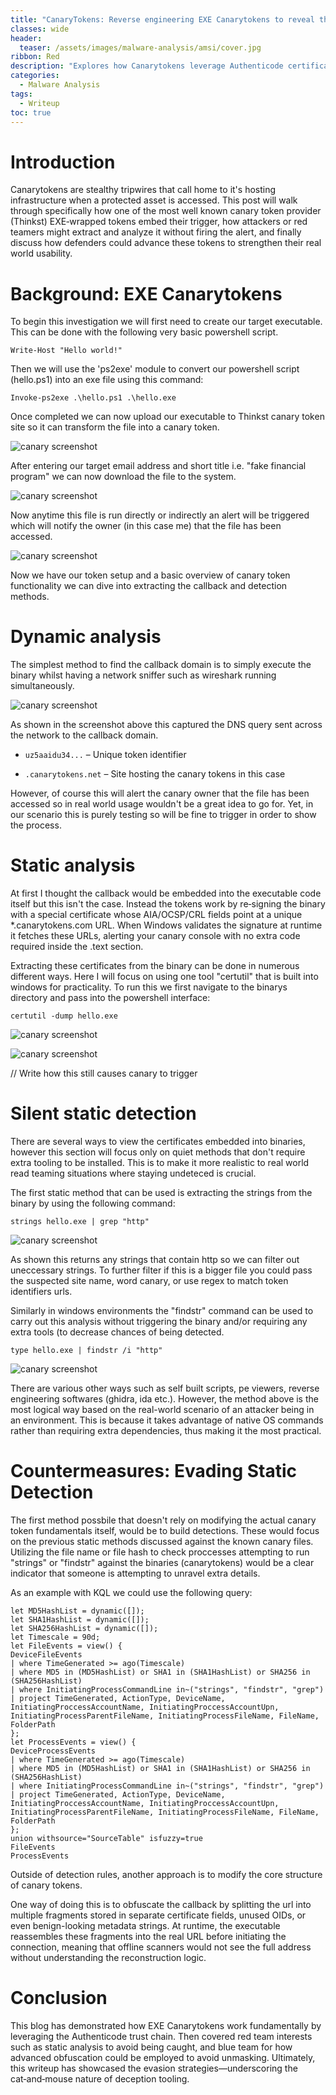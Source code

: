 ```yaml
---
title: "CanaryTokens: Reverse engineering EXE Canarytokens to reveal the callback tripwire."
classes: wide
header:
  teaser: /assets/images/malware-analysis/amsi/cover.jpg
ribbon: Red
description: "Explores how Canarytokens leverage Authenticode certificates to embed an OCSP/CRL callback within benign EXE files, revealing the hidden network beacon."
categories:
  - Malware Analysis
tags:
  - Writeup
toc: true
---
```


# Introduction

Canarytokens are stealthy tripwires that call home to it's hosting infrastructure when a protected asset is accessed. This post will walk through specifically how one of the most well known canary token provider (Thinkst) EXE‑wrapped tokens embed their trigger, how attackers or red teamers might extract and analyze it without firing the alert, and finally discuss how defenders could advance these tokens to strengthen their real world usability.

# Background: EXE Canarytokens

To begin this investigation we will first need to create our target executable. This can be done with the following very basic powershell script.

```
Write-Host "Hello world!"
```

Then we will use the 'ps2exe' module to convert our powershell script (hello.ps1) into an exe file using this command:

```
Invoke-ps2exe .\hello.ps1 .\hello.exe
```

Once completed we can now upload our executable to Thinkst canary token site so it can transform the file into a canary token.

![canary screenshot](/assets/images/malware-analysis/canary/1.png)

After entering our target email address and short title i.e. "fake financial program" we can now download the file to the system.

![canary screenshot](/assets/images/malware-analysis/canary/2.png)

Now anytime this file is run directly or indirectly an alert will be triggered which will notify the owner (in this case me) that the file has been accessed.

![canary screenshot](/assets/images/malware-analysis/canary/3.png)

Now we have our token setup and a basic overview of canary token functionality we can dive into extracting the callback and detection methods.

# Dynamic analysis

The simplest method to find the callback domain is to simply execute the binary whilst having a network sniffer such as wireshark running simultaneously. 

![canary screenshot](/assets/images/malware-analysis/canary/4.png)

As shown in the screenshot above this captured the DNS query sent across the network to the callback domain.

- `uz5aaidu34...` – Unique token identifier

- `.canarytokens.net` – Site hosting the canary tokens in this case

However, of course this will alert the canary owner that the file has been accessed so in real world usage wouldn't be a great idea to go for. Yet, in our scenario this is purely testing so will be fine to trigger in order to show the process.

# Static analysis

At first I thought the callback would be embedded into the executable code itself but this isn't the case. Instead the tokens work by re‑signing the binary with a special certificate whose AIA/OCSP/CRL fields point at a unique *.canarytokens.com URL. When Windows validates the signature at runtime it fetches these URLs, alerting your canary console with no extra code required inside the .text section.

Extracting these certificates from the binary can be done in numerous different ways. Here I will focus on using one tool "certutil" that is built into windows for practicality. To run this we first navigate to the binarys directory and pass into the powershell interface:

```
certutil -dump hello.exe
```
![canary screenshot](/assets/images/malware-analysis/canary/6.png)

![canary screenshot](/assets/images/malware-analysis/canary/5.png)

// Write how this still causes canary to trigger

# Silent static detection

There are several ways to view the certificates embedded into binaries, however this section will focus only on quiet methods that don't require extra tooling to be installed. This is to make it more realistic to real world read teaming situations where staying undeteced is crucial.

The first static method that can be used is extracting the strings from the binary by using the following command:

```
strings hello.exe | grep "http"
```

![canary screenshot](/assets/images/malware-analysis/canary/7.png)

As shown this returns any strings that contain http so we can filter out uneccessary strings. To further filter if this is a bigger file you could pass the suspected site name, word canary, or use regex to match token identifiers urls.

Similarly in windows environments the "findstr" command can be used to carry out this analysis without triggering the binary and/or requiring any extra tools (to decrease chances of being detected.

```
type hello.exe | findstr /i "http"
```

![canary screenshot](/assets/images/malware-analysis/canary/8.png)

There are various other ways such as self built scripts, pe viewers, reverse engineering softwares (ghidra, ida etc.). However, the method above is the most logical way based on the real-world scenario of an attacker being in an environment. This is because it takes advantage of native OS commands rather than requiring extra dependencies, thus making it the most practical.

# Countermeasures: Evading Static Detection

The first method possbile that doesn't rely on modifying the actual canary token fundamentals itself, would be to build detections. These would focus on the previous static methods discussed against the known canary files. Utilizing the file name or file hash to check proccesses attempting to run "strings" or "findstr" against the binaries (canarytokens) would be a clear indicator that someone is attempting to unravel extra details. 

As an example with KQL we could use the following query:

```
let MD5HashList = dynamic([]);
let SHA1HashList = dynamic([]);
let SHA256HashList = dynamic([]);
let Timescale = 90d;
let FileEvents = view() {
DeviceFileEvents
| where TimeGenerated >= ago(Timescale)
| where MD5 in (MD5HashList) or SHA1 in (SHA1HashList) or SHA256 in (SHA256HashList)
| where InitiatingProcessCommandLine in~("strings", "findstr", "grep")
| project TimeGenerated, ActionType, DeviceName, InitiatingProccessAccountName, InitiatingProccessAccountUpn, InitiatingProcessParentFileName, InitiatingProcessFileName, FileName, FolderPath
};
let ProcessEvents = view() {
DeviceProcessEvents
| where TimeGenerated >= ago(Timescale)
| where MD5 in (MD5HashList) or SHA1 in (SHA1HashList) or SHA256 in (SHA256HashList)
| where InitiatingProcessCommandLine in~("strings", "findstr", "grep")
| project TimeGenerated, ActionType, DeviceName, InitiatingProccessAccountName, InitiatingProccessAccountUpn, InitiatingProcessParentFileName, InitiatingProcessFileName, FileName, FolderPath
};
union withsource="SourceTable" isfuzzy=true
FileEvents
ProcessEvents
```

Outside of detection rules, another approach is to modify the core structure of canary tokens.

One way of doing this is to obfuscate the callback by splitting the url into multiple fragments stored in separate certificate fields, unused OIDs, or even benign-looking metadata strings. At runtime, the executable reassembles these fragments into the real URL before initiating the connection, meaning that offline scanners would not see the full address without understanding the reconstruction logic.

# Conclusion

This blog has demonstrated how EXE Canarytokens work fundamentally by leveraging the Authenticode trust chain. Then covered red team interests such as static analysis to avoid being caught, and blue team for how advanced obfuscation could be employed to avoid unmasking. Ultimately, this writeup has showcased the evasion strategies—underscoring the cat‑and‑mouse nature of deception tooling.